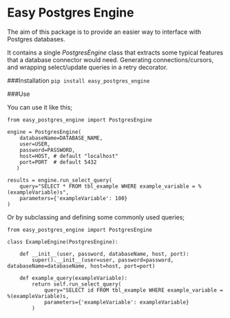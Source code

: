 # Easy Postgres Engine

The aim of this package is to provide an easier way to interface with Postgres databases.  

It contains a single _PostgresEngine_ class that extracts some typical features that a database connector would need.  Generating connections/cursors, and wrapping select/update queries in a retry decorator.

###Installation
```pip install easy_postgres_engine```

###Use

You can use it like this;
```
from easy_postgres_engine import PostgresEngine

engine = PostgresEngine(
    databaseName=DATABASE_NAME, 
    user=USER, 
    password=PASSWORD, 
    host=HOST, # default "localhost"
    port=PORT  # default 5432
   )
   
results = engine.run_select_query(
    query="SELECT * FROM tbl_example WHERE example_variable = %(exampleVariable)s",
    parameters={'exampleVariable': 100}
)
```

Or by subclassing and defining some commonly used queries;

```
from easy_postgres_engine import PostgresEngine

class ExampleEngine(PostgresEngine):

    def __init__(user, password, databaseName, host, port):
        super().__init__(user=user, password=password, databaseName=databaseName, host=host, port=port)

    def example_query(exampleVariable):
        return self.run_select_query(
            query="SELECT id FROM tbl_example WHERE example_variable = %(exampleVariable)s,
            parameters={'exampleVariable': exampleVariable}
        )
```
